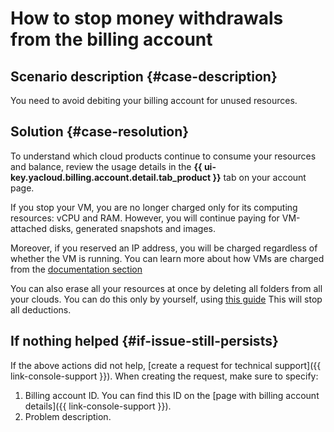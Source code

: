 # How to stop money withdrawals from the billing account



## Scenario description {#case-description}

You need to avoid debiting your billing account for unused resources.

## Solution {#case-resolution}

To understand which cloud products continue to consume your resources and balance, review the usage details in the **{{ ui-key.yacloud.billing.account.detail.tab_product }}** tab on your account page.

If you stop your VM, you are no longer charged only for its computing resources: vCPU and RAM.
However, you will continue paying for VM-attached disks, generated snapshots and images.

Moreover, if you reserved an IP address, you will be charged regardless of whether the VM is running.
You can learn more about how VMs are charged from the [documentation section](../../../compute/pricing.md)

You can also erase all your resources at once by deleting all folders from all your clouds. You can do this only by yourself, using [this guide](../../../resource-manager/operations/folder/delete.md)
 This will stop all deductions.


## If nothing helped {#if-issue-still-persists}

If the above actions did not help, [create a request for technical support]({{ link-console-support }}).
When creating the request, make sure to specify:

1. Billing account ID.
You can find this ID on the [page with billing account details]({{ link-console-support }}).
2. Problem description.
